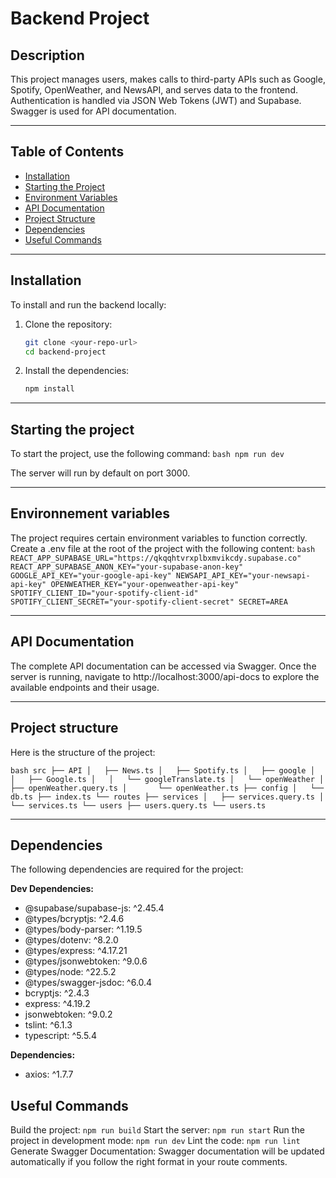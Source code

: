 # Backend Project

## Description

This project manages users, makes calls to third-party APIs such as Google, Spotify, OpenWeather, and NewsAPI, and serves data to the frontend. Authentication is handled via JSON Web Tokens (JWT) and Supabase. Swagger is used for API documentation.

---

## Table of Contents

-   [Installation](#installation)
-   [Starting the Project](#starting-the-project)
-   [Environment Variables](#environment-variables)
-   [API Documentation](#api-documentation)
-   [Project Structure](#project-structure)
-   [Dependencies](#dependencies)
-   [Useful Commands](#useful-commands)

---

## Installation

To install and run the backend locally:

1. Clone the repository:

    ```bash
    git clone <your-repo-url>
    cd backend-project
    ```

2. Install the dependencies:
    ```bash
    npm install
    ```

---

## Starting the project

To start the project, use the following command:
`bash
    npm run dev
    `

The server will run by default on port 3000.

---

## Environnement variables

The project requires certain environment variables to function correctly. Create a .env file at the root of the project with the following content:
`bash
    REACT_APP_SUPABASE_URL="https://qkqqhtvrxplbxmvikcdy.supabase.co"
    REACT_APP_SUPABASE_ANON_KEY="your-supabase-anon-key"
    GOOGLE_API_KEY="your-google-api-key"
    NEWSAPI_API_KEY="your-newsapi-api-key"
    OPENWEATHER_KEY="your-openweather-api-key"
    SPOTIFY_CLIENT_ID="your-spotify-client-id"
    SPOTIFY_CLIENT_SECRET="your-spotify-client-secret"
    SECRET=AREA
    `

---

## API Documentation

The complete API documentation can be accessed via Swagger. Once the server is running, navigate to http://localhost:3000/api-docs to explore the available endpoints and their usage.

---

## Project structure

Here is the structure of the project:

`bash
    src
    ├── API
    │   ├── News.ts
    │   ├── Spotify.ts
    │   ├── google
    │   │   ├── Google.ts
    │   │   └── googleTranslate.ts
    │   └── openWeather
    │       ├── openWeather.query.ts
    │       └── openWeather.ts
    ├── config
    │   └── db.ts
    ├── index.ts
    └── routes
        ├── services
        │   ├── services.query.ts
        │   └── services.ts
        └── users
            ├── users.query.ts
            └── users.ts
    `

---

## Dependencies

The following dependencies are required for the project:

**Dev Dependencies:**

-   @supabase/supabase-js: ^2.45.4
-   @types/bcryptjs: ^2.4.6
-   @types/body-parser: ^1.19.5
-   @types/dotenv: ^8.2.0
-   @types/express: ^4.17.21
-   @types/jsonwebtoken: ^9.0.6
-   @types/node: ^22.5.2
-   @types/swagger-jsdoc: ^6.0.4
-   bcryptjs: ^2.4.3
-   express: ^4.19.2
-   jsonwebtoken: ^9.0.2
-   tslint: ^6.1.3
-   typescript: ^5.5.4

**Dependencies:**

-   axios: ^1.7.7

## Useful Commands

Build the project: `npm run build`
Start the server: `npm run start`
Run the project in development mode: `npm run dev`
Lint the code: `npm run lint`
Generate Swagger Documentation: Swagger documentation will be updated automatically if you follow the right format in your route comments.
